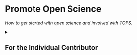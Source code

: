 # Promote Open Science
*How to get started with open science and involved with TOPS.* 

<details>
           <summary><h2>For the Individual Contributor</h2></summary>
My research team, lab or organization is not ready for open science but I want to adopt open science principles. How do I get started? 

### Join the TOPS Community Forums

The TOPS community forums are monthly exchanges of about an hour in length which are open to the public. Anyone who has joined the TOPS [listserv](https://docs.google.com/forms/d/e/1FAIpQLSeb_6PdbaPYFcVwXWgMJ053Q_pF2rW2YOu51Qmrh5nWaRYc7Q/viewform) receives an invitation to register for upcoming forums, with an announcement also posted on the [TOPS GitHub](https://github.com/nasa/Transform-to-Open-Science#announcements). Forum recordings and slides and posted in the [TOPS GitHub](/docs/Area1_Engagement/Community_Forums/readme.md). In cases where recordings are not taken, transcriptions will be made available, if possible.

The purpose of the Community Forums is to invite members of the community to become aware of and engage in conversation about upcoming events and recent progress on TOPS initiatives directly from the TOPS team. Further, these events can be leveraged to collect feedback from the community on TOPS core areas and activities, such as the OpenCore, the Year of Open Science, and upcoming conference presentations etc. The community forum will also likely be leveraged for specific topics in the future, such as a “workshop” on responding to ROSES or an introduction to SMD-specific open science policy. 

The TOPS team is committed to making these events as accessible as possible, and try to achieve this in the following manner:
* Holding the forum virtually 
* Providing transcription both during and after the meeting 
* Providing recordings
* Adding alt-text to images and slides

To encourage participation, the TOPS team leverages tools such as Jamboard, Mentimeter, and the chat during meetings. Participants are also encouraged to send in questions prior to the meeting, as well as utilize the chat during the event. Although the community forum events allow the community to see members of the TOPS Core team speak, it is scheduled during the weekday and during work hours, which limits who can attend. Furthermore, these events only occur monthly, requiring some other avenue of communication to be leveraged to preserve community engagement throughout the month. 

### Join an Open Science Community
- [Pangeo](https://pangeo.io/) - an open science community with a weekly community meeting that starts with a 15 min science talk. Meeting schedule is at the bottom of [this](https://pangeo.io/meeting-notes.html) page.
- [Openscapes](https://www.openscapes.org/) - an open source community offering mentorship, teaching, coaching and community organizing centered around open data science
           
### Participate in Open Software Events
- [Hacktoberfest](https://hacktoberfest.digitalocean.com/) - a great fun way to first get involved in open source software at any level.
- Pick your favorite open source library, go to it's GitHub page, and click on 'issues'. You can search for `is:open label:"Good first issue"`. An example for [matplotlib](https://github.com/matplotlib/matplotlib/labels/Good%20first%20issue)                  

### Check out what the community so saying on Social media
- [Medium](https://medium.com/) - People post a lot of tutorials, news about new developments in data management, cloud, it is a great space to learn.
- [Twitter](https://twitter.com/home) - Follow scientists/data/organizations and get a daily feed of all the latest developments in open science (eg. [OpenSci_News](https://twitter.com/OpenSci_News) #openscience #openaccess #opendata
               
### Join the Conversation
- [Pangeo Discourse](https://discourse.pangeo.io/)
- [TOPS Discussions](https://github.com/nasa/Transform-to-Open-Science/discussions)

### Read These Open Science Resources
TOPS is collecting a living list of open science [resources](/resources/open_science_cookbook/resource_list.md). Check it out and see what others have to say about getting started with open science! 
</details>
